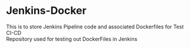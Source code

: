 # Jenkins-Docker
This is to store Jenkins Pipeline code and associated Dockerfiles for Test CI-CD \
Repository used for testing out DockerFiles in Jenkins 
